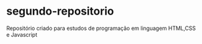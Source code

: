 # segundo-repositorio
Repositório criado para estudos de programação em linguagem HTML,CSS e Javascript
